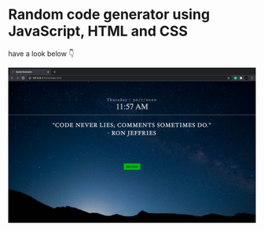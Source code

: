 # Random code generator using JavaScript, HTML and CSS

have a look below 👇


![](Screenshots/Screenshot%202020-07-30%20at%2011.57.16%20AM.png)
